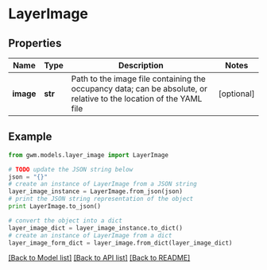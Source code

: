 # LayerImage


## Properties
Name | Type | Description | Notes
------------ | ------------- | ------------- | -------------
**image** | **str** | Path to the image file containing the occupancy data; can be absolute, or relative to the location of the YAML file | [optional] 

## Example

```python
from gwm.models.layer_image import LayerImage

# TODO update the JSON string below
json = "{}"
# create an instance of LayerImage from a JSON string
layer_image_instance = LayerImage.from_json(json)
# print the JSON string representation of the object
print LayerImage.to_json()

# convert the object into a dict
layer_image_dict = layer_image_instance.to_dict()
# create an instance of LayerImage from a dict
layer_image_form_dict = layer_image.from_dict(layer_image_dict)
```
[[Back to Model list]](../README.md#documentation-for-models) [[Back to API list]](../README.md#documentation-for-api-endpoints) [[Back to README]](../README.md)


